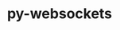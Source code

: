 ---
title: "py-websockets"
layout: cache
categories: [package, develop]
meta: {"versions": ["10.4"], "compilers": ["apple-clang@=15.0.0", "gcc@=11.3.0"], "oss": ["ubuntu22.04", "ventura"], "platforms": ["darwin", "linux"], "targets": ["aarch64", "x86_64_v3"], "stacks": ["ml-darwin-aarch64-mps", "ml-linux-x86_64-cpu", "ml-linux-x86_64-cuda", "root"], "num_specs": 7, "num_specs_by_stack": {"root": 7, "ml-darwin-aarch64-mps": 1, "ml-linux-x86_64-cuda": 6, "ml-linux-x86_64-cpu": 6}}
spec_details: [{"hash": "z54eie6up37nipei32q7z6ylrqli5wgz", "compiler": "apple-clang@=15.0.0", "versions": ["10.4"], "os": "ventura", "platform": "darwin", "target": "aarch64", "variants": ["build_system=python_pip"], "stacks": ["root", "ml-darwin-aarch64-mps"], "size": "-", "tarball": "https://binaries.spack.io/develop/build_cache/darwin-ventura-aarch64/apple-clang-15.0.0/py-websockets-10.4/darwin-ventura-aarch64-apple-clang-15.0.0-py-websockets-10.4-z54eie6up37nipei32q7z6ylrqli5wgz.spack"}, {"hash": "kkpdefiovzxnjqq3getfdr5mpwrbs6xx", "compiler": "gcc@=11.3.0", "versions": ["10.4"], "os": "ubuntu22.04", "platform": "linux", "target": "x86_64_v3", "variants": ["build_system=python_pip"], "stacks": ["ml-linux-x86_64-cuda", "root", "ml-linux-x86_64-cpu"], "size": "-", "tarball": "https://binaries.spack.io/develop/build_cache/linux-ubuntu22.04-x86_64_v3/gcc-11.3.0/py-websockets-10.4/linux-ubuntu22.04-x86_64_v3-gcc-11.3.0-py-websockets-10.4-kkpdefiovzxnjqq3getfdr5mpwrbs6xx.spack"}, {"hash": "s7oav7ged633aveq3eirlxocsdcq4nci", "compiler": "gcc@=11.3.0", "versions": ["10.4"], "os": "ubuntu22.04", "platform": "linux", "target": "x86_64_v3", "variants": ["build_system=python_pip"], "stacks": ["ml-linux-x86_64-cuda", "root", "ml-linux-x86_64-cpu"], "size": "-", "tarball": "https://binaries.spack.io/develop/build_cache/linux-ubuntu22.04-x86_64_v3/gcc-11.3.0/py-websockets-10.4/linux-ubuntu22.04-x86_64_v3-gcc-11.3.0-py-websockets-10.4-s7oav7ged633aveq3eirlxocsdcq4nci.spack"}, {"hash": "5dwlopc3mgiqq2vtungxxgxa7m4asss4", "compiler": "gcc@=11.3.0", "versions": ["10.4"], "os": "ubuntu22.04", "platform": "linux", "target": "x86_64_v3", "variants": ["build_system=python_pip"], "stacks": ["ml-linux-x86_64-cuda", "root", "ml-linux-x86_64-cpu"], "size": "-", "tarball": "https://binaries.spack.io/develop/build_cache/linux-ubuntu22.04-x86_64_v3/gcc-11.3.0/py-websockets-10.4/linux-ubuntu22.04-x86_64_v3-gcc-11.3.0-py-websockets-10.4-5dwlopc3mgiqq2vtungxxgxa7m4asss4.spack"}, {"hash": "bxdmi4yeatltd5pxoq37kh7go3jscemg", "compiler": "gcc@=11.3.0", "versions": ["10.4"], "os": "ubuntu22.04", "platform": "linux", "target": "x86_64_v3", "variants": ["build_system=python_pip"], "stacks": ["ml-linux-x86_64-cuda", "root", "ml-linux-x86_64-cpu"], "size": "-", "tarball": "https://binaries.spack.io/develop/build_cache/linux-ubuntu22.04-x86_64_v3/gcc-11.3.0/py-websockets-10.4/linux-ubuntu22.04-x86_64_v3-gcc-11.3.0-py-websockets-10.4-bxdmi4yeatltd5pxoq37kh7go3jscemg.spack"}, {"hash": "hnszqlzevghm4q6iz3awziznn6zy75ho", "compiler": "gcc@=11.3.0", "versions": ["10.4"], "os": "ubuntu22.04", "platform": "linux", "target": "x86_64_v3", "variants": ["build_system=python_pip"], "stacks": ["ml-linux-x86_64-cuda", "root", "ml-linux-x86_64-cpu"], "size": "-", "tarball": "https://binaries.spack.io/develop/build_cache/linux-ubuntu22.04-x86_64_v3/gcc-11.3.0/py-websockets-10.4/linux-ubuntu22.04-x86_64_v3-gcc-11.3.0-py-websockets-10.4-hnszqlzevghm4q6iz3awziznn6zy75ho.spack"}, {"hash": "mpm4uemr3wb37pnseh25eo6wjzadchz4", "compiler": "gcc@=11.3.0", "versions": ["10.4"], "os": "ubuntu22.04", "platform": "linux", "target": "x86_64_v3", "variants": ["build_system=python_pip"], "stacks": ["ml-linux-x86_64-cuda", "root", "ml-linux-x86_64-cpu"], "size": "-", "tarball": "https://binaries.spack.io/develop/build_cache/linux-ubuntu22.04-x86_64_v3/gcc-11.3.0/py-websockets-10.4/linux-ubuntu22.04-x86_64_v3-gcc-11.3.0-py-websockets-10.4-mpm4uemr3wb37pnseh25eo6wjzadchz4.spack"}]
---